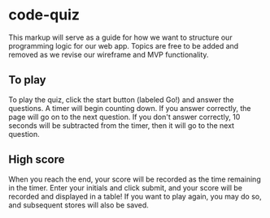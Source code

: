 # code-quiz
This markup will serve as a guide for how we want to structure our programming logic for our web app. Topics are free to be added and removed as we revise our wireframe and MVP functionality. 

## To play
To play the quiz, click the start button (labeled Go!) and answer the questions.
A timer will begin counting down.  If you answer correctly, the page will go on to the next question.
If you don't answer correctly, 10 seconds will be subtracted from the timer, then it will go to the next question.




## High score
When you reach the end, your score will be recorded as the time remaining in the timer.  Enter your initials and click submit, and 
your score will be recorded and displayed in a table!  If you want to play again, you may do so, and subsequent stores will also be saved.